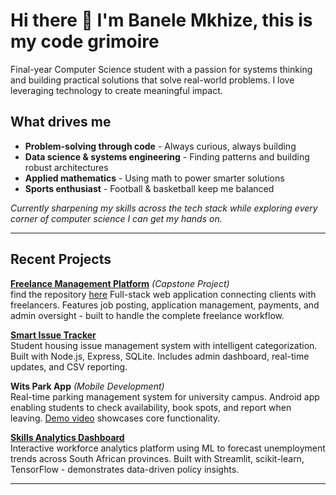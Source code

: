 # Hi there 👋 I'm Banele Mkhize, this is my code grimoire


Final-year Computer Science student with a passion for systems thinking and building practical solutions that solve real-world problems. I love leveraging technology to create meaningful impact.


## What drives me 
- **Problem-solving through code** - Always curious, always building
- **Data science & systems engineering** - Finding patterns and building robust architectures  
- **Applied mathematics** - Using math to power smarter solutions
- **Sports enthusiast** - Football & basketball keep me balanced

*Currently sharpening my skills across the tech stack while exploring every corner of computer science I can get my hands on.*

---

## Recent Projects 

**[Freelance Management Platform](https://lanceapp-bah9ctdnd4d7grhb.southafricanorth-01.azurewebsites.net)** *(Capstone Project)*  
find the repository [here](https://github.com/Thuthu-KII/Lance?tab=readme-ov-file)
Full-stack web application connecting clients with freelancers. Features job posting, application management, payments, and admin oversight - built to handle the complete freelance workflow.

**[Smart Issue Tracker](https://github.com/dreadnought147/crescent-tracker)**  
Student housing issue management system with intelligent categorization. Built with Node.js, Express, SQLite. Includes admin dashboard, real-time updates, and CSV reporting.

**Wits Park App** *(Mobile Development)*  
Real-time parking management system for university campus. Android app enabling students to check availability, book spots, and report when leaving. [Demo video](https://drive.google.com/file/d/10y-_Llw4rzt4q7jpjhHVZrWaxhqANVT8/view?usp=sharing) showcases core functionality.

**[Skills Analytics Dashboard](https://github.com/dreadnought147/SA-Skills-dash)**  
Interactive workforce analytics platform using ML to forecast unemployment trends across South African provinces. Built with Streamlit, scikit-learn, TensorFlow - demonstrates data-driven policy insights.

---


